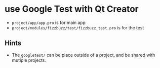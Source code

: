# use Google Test with Qt Creator

+ `project/app/app.pro` is for main app
+ `project/modules/fizzbuzz/test/fizzbuzz_test.pro` is for the test

## Hints

+ The `googletest/` can be place outside of a project, and be shared with mutiple projects.
